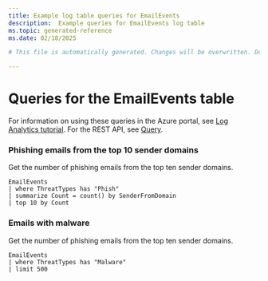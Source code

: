 ```yaml
---
title: Example log table queries for EmailEvents
description:  Example queries for EmailEvents log table
ms.topic: generated-reference
ms.date: 02/18/2025

# This file is automatically generated. Changes will be overwritten. Do not change this file directly. 

---
```


# Queries for the EmailEvents table

For information on using these queries in the Azure portal, see [Log Analytics tutorial](/azure/azure-monitor/logs/log-analytics-tutorial). For the REST API, see [Query](/rest/api/loganalytics/query).


### Phishing emails from the top 10 sender domains  


Get the number of phishing emails from the top ten sender domains.  

```query
EmailEvents
| where ThreatTypes has "Phish"
| summarize Count = count() by SenderFromDomain
| top 10 by Count 
```



### Emails with malware  


Get the number of phishing emails from the top ten sender domains.  

```query
EmailEvents
| where ThreatTypes has "Malware"
| limit 500 
```

